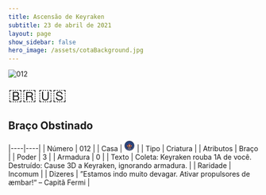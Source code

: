 ```yaml
---
title: Ascensão de Keyraken
subtitle: 23 de abril de 2021
layout: page
show_sidebar: false
hero_image: /assets/cotaBackground.jpg
---
```


![012](https://cards-keyforge.s3.eu-north-1.amazonaws.com/media/pt/rotk/012.png)

<span title="Português" style="font-size: 32px;cursor: pointer;" onclick="javascript:document.querySelector('img[alt=\'012\']').src=document.querySelector('img[alt=\'012\']').src.replace(/media\/[^/]+/, 'media/pt')">🇧🇷</span>
<span title="English" style="font-size: 32px;cursor: pointer;" onclick="javascript:document.querySelector('img[alt=\'012\']').src=document.querySelector('img[alt=\'012\']').src.replace(/media\/[^/]+/, 'media/en')">🇺🇸</span>

## Braço Obstinado

|----|----|
| Número | 012 |
| Casa | ![Keyraken](https://raw.githubusercontent.com/cardsofkeyforge/cardsofkeyforge.github.io/master/rotk/keyraken.png "Keyraken") |
| Tipo | Criatura |
| Atributos | Braço |
| Poder | 3 |
| Armadura | 0 |
| Texto | Coleta: Keyraken rouba 1A de você. Destruído: Cause 3D a Keyraken, ignorando armadura. |
| Raridade | Incomum |
| Dizeres | ”Estamos indo muito devagar.  Ativar propulsores de æmbar!“ – Capitã Fermi |
